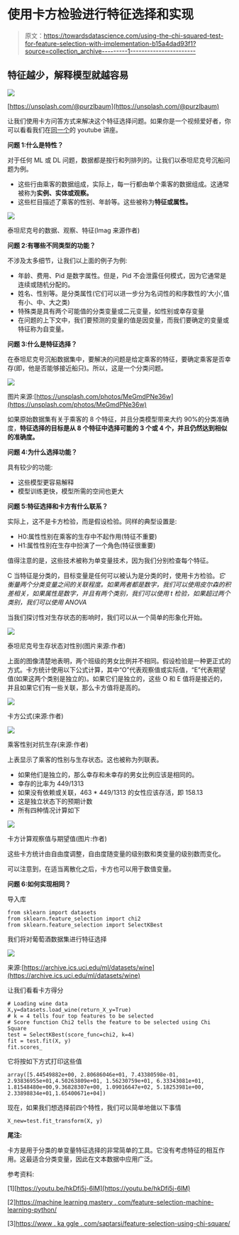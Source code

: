 # 使用卡方检验进行特征选择和实现

> 原文：<https://towardsdatascience.com/using-the-chi-squared-test-for-feature-selection-with-implementation-b15a4dad93f1?source=collection_archive---------1----------------------->

## 特征越少，解释模型就越容易

![](img/780586d47ec2e2d629e940a48f569fa3.png)

[https://unsplash.com/@purzlbaum](https://unsplash.com/@purzlbaum)

让我们使用卡方问答方式来解决这个特征选择问题。如果你是一个视频爱好者，你可以看看我们在[同一个](https://youtu.be/hkDfi5j-6lM)的 youtube 讲座。

**问题 1:什么是特性？**

对于任何 ML 或 DL 问题，数据都是按行和列排列的。让我们以泰坦尼克号沉船问题为例。

*   这些行由乘客的数据组成，实际上，每一行都由单个乘客的数据组成。这通常被称为**实例、实体或观察。**
*   这些栏目描述了乘客的性别、年龄等。这些被称为**特征或属性。**

![](img/c7f0bd5ff629d7a8606d829350b92038.png)

泰坦尼克号的数据、观察、特征(Imag 来源作者)

**问题 2:有哪些不同类型的功能？**

不涉及太多细节，让我们以上面的例子为例:

*   年龄、费用、Pid 是数字属性。但是，Pid 不会泄露任何模式，因为它通常是连续或随机分配的。
*   姓名、性别等。是分类属性(它们可以进一步分为名词性的和序数性的‘大小’,值有小、中、大之类)
*   特殊类是具有两个可能值的分类变量或二元变量，如性别或幸存变量
*   在问题的上下文中，我们要预测的变量的值是因变量，而我们要确定的变量或特征称为自变量。

**问题 3:什么是特征选择？**

在泰坦尼克号沉船数据集中，要解决的问题是给定乘客的特征，要确定乘客是否幸存(即，他是否能够接近船只)。所以，这是一个分类问题。

![](img/836a1e02efd731cd90db8cb9ab0f8384.png)

图片来源:[https://unsplash.com/photos/MeGmdPNe36w](https://unsplash.com/photos/MeGmdPNe36w)

如果原始数据集有关于乘客的 8 个特征，并且分类模型带来大约 90%的分类准确度，**特征选择的目标是从 8 个特征中选择可能的 3 个或 4 个，并且仍然达到相似的准确度。**

**问题 4:为什么选择功能？**

具有较少的功能:

*   这些模型更容易解释
*   模型训练更快，模型所需的空间也更大

**问题 5:特征选择和卡方有什么联系？**

实际上，这不是卡方检验，而是假设检验。同样的典型设置是:

*   H0:属性性别在乘客的生存中不起作用(特征不重要)
*   H1:属性性别在生存中扮演了一个角色(特征很重要)

值得注意的是，这些技术被称为单变量技术，因为我们分别检查每个特征。

C 当特征是分类的，目标变量是任何可以被认为是分类的时，使用卡方检验。*它衡量两个分类变量之间的关联程度。如果两者都是数字，我们可以使用皮尔森的积差相关，如果属性是数字，并且有两个类别，我们可以使用 t 检验，如果超过两个类别，我们可以使用 ANOVA*

当我们探讨性对生存状态的影响时，我们可以从一个简单的形象化开始。

![](img/d44717af8d9b0fb278df36d222e3e433.png)

泰坦尼克号生存状态对性别(图片来源:作者)

上面的图像清楚地表明，两个班级的男女比例并不相同。假设检验是一种更正式的方式。卡方统计使用以下公式计算，其中“O”代表观察值或实际值，“E”代表期望值(如果这两个类别是独立的)。如果它们是独立的，这些 O 和 E 值将是接近的，并且如果它们有一些关联，那么卡方值将是高的。

![](img/18ba6c81b09cd19307b59052d3b93c92.png)

卡方公式(来源:作者)

![](img/5c69e20103cebad4e921b92e9be6afc5.png)

乘客性别对抗生存(来源:作者)

上表显示了乘客的性别与生存状态。这也被称为列联表。

*   如果他们是独立的，那么幸存和未幸存的男女比例应该是相同的。
*   幸存的比率为 449/1313
*   如果没有依赖或关联，463 * 449/1313 的女性应该存活，即 158.13
*   这是独立状态下的预期计数
*   所有四种情况计算如下

![](img/2b2f7674df1e8c286f39dbe83e854849.png)

卡方计算观察值与期望值(图片:作者)

这些卡方统计由自由度调整，自由度随变量的级别数和类变量的级别数而变化。

可以注意到，在适当离散化之后，卡方也可以用于数值变量。

**问题 6:如何实现相同？**

导入库

```
from sklearn import datasets
from sklearn.feature_selection import chi2
from sklearn.feature_selection import SelectKBest
```

我们将对葡萄酒数据集进行特征选择

![](img/209ad40999342cd06853cfa0bdeed7ff.png)

来源:[https://archive.ics.uci.edu/ml/datasets/wine](https://archive.ics.uci.edu/ml/datasets/wine)

让我们看看卡方得分

```
# Loading wine data
X,y=datasets.load_wine(return_X_y=True)
# k = 4 tells four top features to be selected
# Score function Chi2 tells the feature to be selected using Chi Square
test = SelectKBest(score_func=chi2, k=4)
fit = test.fit(X, y)
fit.scores_
```

它将按如下方式打印这些值

```
array([5.44549882e+00, 2.80686046e+01, 7.43380598e-01, 2.93836955e+01,4.50263809e+01, 1.56230759e+01, 6.33343081e+01, 1.81548480e+00,9.36828307e+00, 1.09016647e+02, 5.18253981e+00, 2.33898834e+01,1.65400671e+04])
```

现在，如果我们想选择前四个特性，我们可以简单地做以下事情

```
X_new=test.fit_transform(X, y)
```

**尾注:**

卡方是用于分类的单变量特征选择的非常简单的工具。它没有考虑特征的相互作用。这最适合分类变量，因此在文本数据中应用广泛。

参考资料:

[1][https://youtu.be/hkDfi5j-6lM](https://youtu.be/hkDfi5j-6lM)

[2][https://machine learning mastery . com/feature-selection-machine-learning-python/](https://machinelearningmastery.com/feature-selection-machine-learning-python/)

[3][https://www . ka ggle . com/saptarsi/feature-selection-using-chi-square/](https://www.kaggle.com/saptarsi/feature-selection-using-chi-square/)
